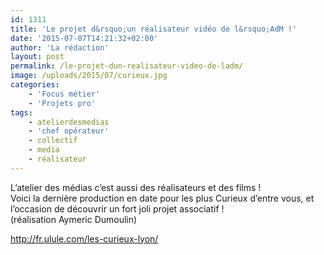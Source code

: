 ```yaml
---
id: 1311
title: 'Le projet d&rsquo;un réalisateur vidéo de l&rsquo;AdM !'
date: '2015-07-07T14:21:32+02:00'
author: 'La rédaction'
layout: post
permalink: /le-projet-dun-realisateur-video-de-ladm/
image: /uploads/2015/07/curieux.jpg
categories:
    - 'Focus métier'
    - 'Projets pro'
tags:
    - atelierdesmedias
    - 'chef opérateur'
    - collectif
    - media
    - réalisateur
---
```


L’atelier des médias c’est aussi des réalisateurs et des films !  
Voici la dernière production en date pour les plus Curieux d’entre vous, et l’occasion de découvrir un fort joli projet associatif !  
(réalisation Aymeric Dumoulin)

<http://fr.ulule.com/les-curieux-lyon/>
